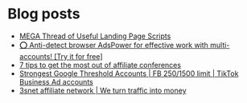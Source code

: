 # Blog posts
<!-- BLOG-POST-LIST:START -->
- [MEGA Thread of Useful Landing Page Scripts](https://afflift.com/f/threads/mega-thread-of-useful-landing-page-scripts.2595/)
- [⭕ Anti-detect browser AdsPower for effective work with multi-accounts! [Try it for free]](https://afflift.com/f/threads/%E2%AD%95-anti-detect-browser-adspower-for-effective-work-with-multi-accounts-try-it-for-free.8805/)
- [7 tips to get the most out of affiliate conferences](https://afflift.com/f/threads/7-tips-to-get-the-most-out-of-affiliate-conferences.8604/)
- [Strongest Google Threshold Accounts | FB $250/$1500 limit | TikTok Business Ad accounts](https://afflift.com/f/threads/strongest-google-threshold-accounts-fb-250-1500-limit-tiktok-business-ad-accounts.10396/)
- [3snet affiliate network | We turn traffic into money](https://afflift.com/f/threads/3snet-affiliate-network-we-turn-traffic-into-money.1333/)
<!-- BLOG-POST-LIST:END -->
